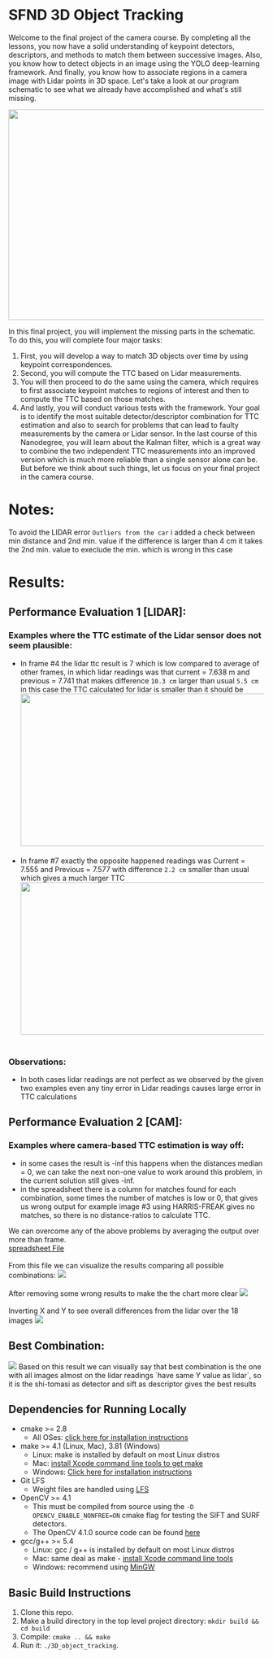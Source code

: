 # SFND 3D Object Tracking

Welcome to the final project of the camera course. By completing all the lessons, you now have a solid understanding of keypoint detectors, descriptors, and methods to match them between successive images. Also, you know how to detect objects in an image using the YOLO deep-learning framework. And finally, you know how to associate regions in a camera image with Lidar points in 3D space. Let's take a look at our program schematic to see what we already have accomplished and what's still missing.

<img src="images/course_code_structure.png" width="779" height="414" />

In this final project, you will implement the missing parts in the schematic. To do this, you will complete four major tasks: 
1. First, you will develop a way to match 3D objects over time by using keypoint correspondences. 
2. Second, you will compute the TTC based on Lidar measurements. 
3. You will then proceed to do the same using the camera, which requires to first associate keypoint matches to regions of interest and then to compute the TTC based on those matches. 
4. And lastly, you will conduct various tests with the framework. Your goal is to identify the most suitable detector/descriptor combination for TTC estimation and also to search for problems that can lead to faulty measurements by the camera or Lidar sensor. In the last course of this Nanodegree, you will learn about the Kalman filter, which is a great way to combine the two independent TTC measurements into an improved version which is much more reliable than a single sensor alone can be. But before we think about such things, let us focus on your final project in the camera course. 

# Notes:
To avoid the LIDAR error `Outliers from the car` i added a check between min distance and 2nd min. value if the difference is larger than 4 cm it takes the 2nd min. value to execlude the min. which is wrong in this case

# Results:
## Performance Evaluation 1 [LIDAR]:
### Examples where the TTC estimate of the Lidar sensor does not seem plausible:
* In frame #4 the lidar ttc result is 7 which is low compared to average of other frames, in which lidar readings was that current = 7.638 m and previous = 7.741 that makes difference `10.3 cm` larger than usual `5.5 cm` in this case the TTC calculated for lidar is smaller than it should be <img src="images/LIDAR/04.png" width="820" height="300" /><br><br>
* In frame #7 exactly the opposite happened readings was Current = 7.555 and Previous = 7.577 with difference `2.2 cm` smaller than usual which gives a much larger TTC <img src="images/LIDAR/07.png" width="820" height="300" /><br><br>
### Observations:
* In both cases lidar readings are not perfect as we observed by the given two examples even any tiny error in Lidar readings causes large error in TTC calculations

## Performance Evaluation 2 [CAM]:
### Examples where camera-based TTC estimation is way off:
* in some cases the result is -inf this happens when the distances median = 0, we can take the next non-one value to work around this problem, in the current solution still gives -inf.
* in the spreadsheet there is a column for matches found for each combination, some times the number of matches is low or 0, that gives us wrong output for example image #3 using HARRIS-FREAK gives no matches, so there is no distance-ratios to calculate TTC.

We can overcome any of the above problems by averaging the output over more than frame.<br>
[spreadsheet File](https://drive.google.com/file/d/1t9gcTsutHliMu_-E8FWD_LkpdissjzOW/view?usp=sharing)<br><br>
From this file we can visualize the results comparing all possible combinations:
<img src="images/CAM/001.png"/><br><br>
After removing some wrong results to make the the chart more clear
<img src="images/CAM/003.png"/><br><br>
Inverting X and Y to see overall differences from the lidar over the 18 images
<img src="images/CAM/004.png"/><br>
## Best Combination:
<img src="images/CAM/002.png"/>
Based on this result we can visually say that best combination is the one with all images almost on the lidar readings `have same Y value as lidar`, so it is the shi-tomasi as detector and sift as descriptor gives the best results

## Dependencies for Running Locally
* cmake >= 2.8
  * All OSes: [click here for installation instructions](https://cmake.org/install/)
* make >= 4.1 (Linux, Mac), 3.81 (Windows)
  * Linux: make is installed by default on most Linux distros
  * Mac: [install Xcode command line tools to get make](https://developer.apple.com/xcode/features/)
  * Windows: [Click here for installation instructions](http://gnuwin32.sourceforge.net/packages/make.htm)
* Git LFS
  * Weight files are handled using [LFS](https://git-lfs.github.com/)
* OpenCV >= 4.1
  * This must be compiled from source using the `-D OPENCV_ENABLE_NONFREE=ON` cmake flag for testing the SIFT and SURF detectors.
  * The OpenCV 4.1.0 source code can be found [here](https://github.com/opencv/opencv/tree/4.1.0)
* gcc/g++ >= 5.4
  * Linux: gcc / g++ is installed by default on most Linux distros
  * Mac: same deal as make - [install Xcode command line tools](https://developer.apple.com/xcode/features/)
  * Windows: recommend using [MinGW](http://www.mingw.org/)

## Basic Build Instructions

1. Clone this repo.
2. Make a build directory in the top level project directory: `mkdir build && cd build`
3. Compile: `cmake .. && make`
4. Run it: `./3D_object_tracking`.

